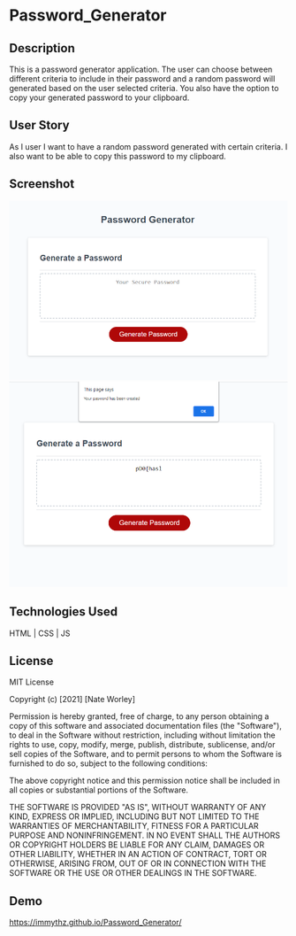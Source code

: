 # Password_Generator

## Description

This is a password generator application. The user can choose between different criteria to include in their password and a random password will generated based on the user selected criteria. You also have the option to copy your generated password to your clipboard.

## User Story

As I user I want to have a random password generated with certain criteria. I also want to be able to copy this password to my clipboard.

## Screenshot

<img src='docs\assets\Password_Generator_Screenshot.png' alt='Password Generator Screnshot'>
<img src='docs\assets\Password_Generator_Screenshot_2.png' alt='Password Generator Screnshot Two'>

## Technologies Used

HTML | CSS | JS

## License

MIT License

Copyright (c) [2021] [Nate Worley]

Permission is hereby granted, free of charge, to any person obtaining a copy of this software and associated documentation files (the "Software"), to deal in the Software without restriction, including without limitation the rights to use, copy, modify, merge, publish, distribute, sublicense, and/or sell copies of the Software, and to permit persons to whom the Software is furnished to do so, subject to the following conditions:

The above copyright notice and this permission notice shall be included in all copies or substantial portions of the Software.

THE SOFTWARE IS PROVIDED "AS IS", WITHOUT WARRANTY OF ANY KIND, EXPRESS OR IMPLIED, INCLUDING BUT NOT LIMITED TO THE WARRANTIES OF MERCHANTABILITY, FITNESS FOR A PARTICULAR PURPOSE AND NONINFRINGEMENT. IN NO EVENT SHALL THE AUTHORS OR COPYRIGHT HOLDERS BE LIABLE FOR ANY CLAIM, DAMAGES OR OTHER LIABILITY, WHETHER IN AN ACTION OF CONTRACT, TORT OR OTHERWISE, ARISING FROM, OUT OF OR IN CONNECTION WITH THE SOFTWARE OR THE USE OR OTHER DEALINGS IN THE SOFTWARE.

## Demo

https://immythz.github.io/Password_Generator/
